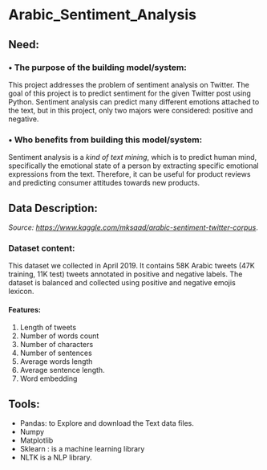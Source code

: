 # Arabic_Sentiment_Analysis
## Need:
### •	The purpose of the building model/system:

This project addresses the problem of sentiment analysis on Twitter. The goal of this project is to predict sentiment for the given Twitter post using Python. Sentiment analysis can predict many different emotions attached to the text, but in this project, only two majors were considered: positive and negative. 

### •	Who benefits from building this model/system:

Sentiment analysis is a *kind of text mining*, which is to predict human mind, specifically the emotional state of a person by extracting specific emotional expressions from the text. Therefore, it can be useful for product reviews and predicting consumer attitudes towards new products.

## Data Description:

*Source: https://www.kaggle.com/mksaad/arabic-sentiment-twitter-corpus*.

### Dataset content:
This dataset we collected in April 2019. It contains 58K Arabic tweets (47K training, 11K test) tweets annotated in positive and negative labels. The dataset is balanced and collected using positive and negative emojis lexicon.



#### Features:
1. Length of tweets
2. Number of words count
3. Number of characters
4. Number of sentences
5. Average words length
6. Average sentence length.
7. Word embedding

## Tools:
* Pandas: to Explore and download the Text data files.
*	Numpy
*	Matplotlib
*	Sklearn :  is a machine learning library 
* NLTK  is a NLP library.
